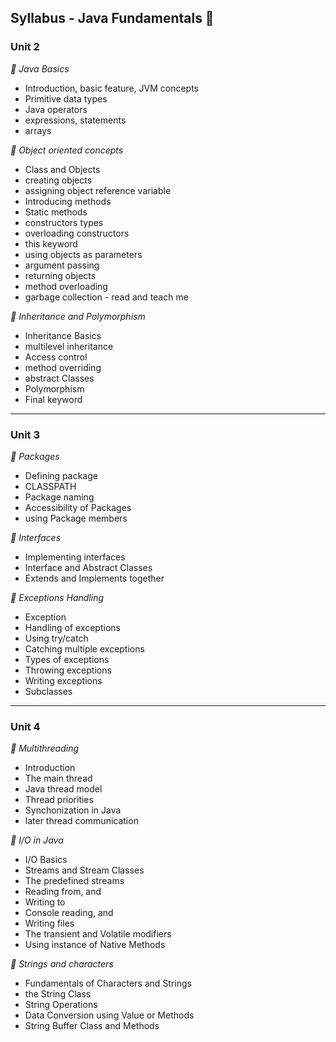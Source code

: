 ## Syllabus - Java Fundamentals 🎪

### Unit 2

*🥇 Java Basics*

- Introduction, basic feature, JVM concepts
- Primitive data types
- Java operators
- expressions, statements
- arrays

*🥈 Object oriented concepts*

+ Class and Objects
+ creating objects
+ assigning object reference variable
+ Introducing methods
+ Static methods
+ constructors types
+ overloading constructors
+ this keyword
+ using objects as parameters
+ argument passing
+ returning objects
+ method overloading
+ garbage collection - read and teach me

*🥉 Inheritance and Polymorphism*

+ Inheritance Basics
+ multilevel inheritance
+ Access control
+ method overriding
+ abstract Classes
+ Polymorphism
+ Final keyword

---

### Unit 3

*🥇 Packages*

- Defining package
- CLASSPATH
- Package naming
- Accessibility of Packages
- using Package members

*🥈 Interfaces*

- Implementing interfaces
- Interface and Abstract Classes
- Extends and Implements together

*🥉 Exceptions Handling*

- Exception
- Handling of exceptions
- Using try/catch
- Catching multiple exceptions
- Types of exceptions
- Throwing exceptions
- Writing exceptions
- Subclasses

---

### Unit 4

*🥇 Multithreading*

- Introduction
- The main thread
- Java thread model
- Thread priorities
- Synchonization in Java
- later thread communication

*🥈 I/O in Java*

- I/O Basics
- Streams and Stream Classes
- The predefined streams
- Reading from, and
- Writing to 
- Console reading, and
- Writing files
- The transient and Volatile modifiers
- Using instance of Native Methods

*🥉 Strings and characters*

- Fundamentals of Characters and Strings
- the String Class
- String Operations
- Data Conversion using Value or Methods
- String Buffer Class and Methods

